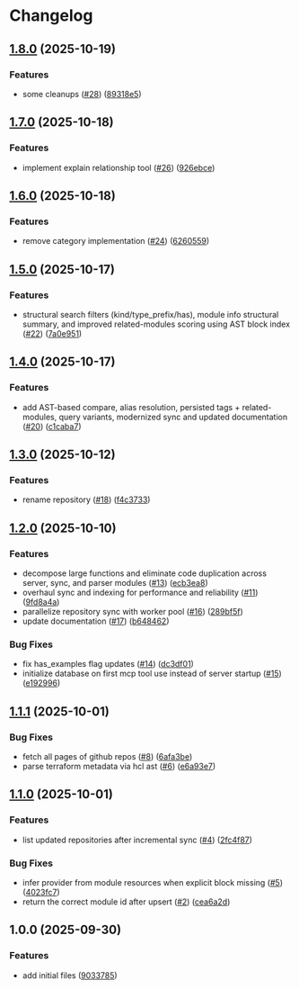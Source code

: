 # Changelog

## [1.8.0](https://github.com/CloudNationHQ/az-cn-go-wammcp/compare/v1.7.0...v1.8.0) (2025-10-19)


### Features

* some cleanups ([#28](https://github.com/CloudNationHQ/az-cn-go-wammcp/issues/28)) ([89318e5](https://github.com/CloudNationHQ/az-cn-go-wammcp/commit/89318e51c034b105fed784804244abd4bf81c14f))

## [1.7.0](https://github.com/CloudNationHQ/az-cn-go-wammcp/compare/v1.6.0...v1.7.0) (2025-10-18)


### Features

* implement explain relationship tool ([#26](https://github.com/CloudNationHQ/az-cn-go-wammcp/issues/26)) ([926ebce](https://github.com/CloudNationHQ/az-cn-go-wammcp/commit/926ebce3d0672237c8e6f7cc4b52e6e4473b4f1b))

## [1.6.0](https://github.com/CloudNationHQ/az-cn-go-wammcp/compare/v1.5.0...v1.6.0) (2025-10-18)


### Features

* remove category implementation ([#24](https://github.com/CloudNationHQ/az-cn-go-wammcp/issues/24)) ([6260559](https://github.com/CloudNationHQ/az-cn-go-wammcp/commit/62605590d4f5ff7a3c6fcf868340c872bdc06a3e))

## [1.5.0](https://github.com/CloudNationHQ/az-cn-go-wammcp/compare/v1.4.0...v1.5.0) (2025-10-17)


### Features

* structural search filters (kind/type_prefix/has), module info structural summary, and improved related-modules scoring using AST block index ([#22](https://github.com/CloudNationHQ/az-cn-go-wammcp/issues/22)) ([7a0e951](https://github.com/CloudNationHQ/az-cn-go-wammcp/commit/7a0e951b49e726252ab37b18c4221c373292f4da))

## [1.4.0](https://github.com/CloudNationHQ/az-cn-go-wammcp/compare/v1.3.0...v1.4.0) (2025-10-17)


### Features

* add AST-based compare, alias resolution, persisted tags + related-modules, query variants, modernized sync and updated documentation ([#20](https://github.com/CloudNationHQ/az-cn-go-wammcp/issues/20)) ([c1caba7](https://github.com/CloudNationHQ/az-cn-go-wammcp/commit/c1caba79a70c2c3ed2287118ec21e57a16124287))

## [1.3.0](https://github.com/CloudNationHQ/az-cn-go-wammcp/compare/v1.2.0...v1.3.0) (2025-10-12)


### Features

* rename repository ([#18](https://github.com/CloudNationHQ/az-cn-go-wammcp/issues/18)) ([f4c3733](https://github.com/CloudNationHQ/az-cn-go-wammcp/commit/f4c373358dffaae4e9cc7ef2c42cfd44f60031fa))

## [1.2.0](https://github.com/CloudNationHQ/ac-cn-wam-mcp/compare/v1.1.1...v1.2.0) (2025-10-10)


### Features

* decompose large functions and eliminate code duplication across server, sync, and parser modules ([#13](https://github.com/CloudNationHQ/ac-cn-wam-mcp/issues/13)) ([ecb3ea8](https://github.com/CloudNationHQ/ac-cn-wam-mcp/commit/ecb3ea8da18191cfe9f7fb2e097ebb0dc63259a2))
* overhaul sync and indexing for performance and reliability ([#11](https://github.com/CloudNationHQ/ac-cn-wam-mcp/issues/11)) ([9fd8a4a](https://github.com/CloudNationHQ/ac-cn-wam-mcp/commit/9fd8a4a08e0d5631d32dbf5b0a3973a887927984))
* parallelize repository sync with worker pool ([#16](https://github.com/CloudNationHQ/ac-cn-wam-mcp/issues/16)) ([289bf5f](https://github.com/CloudNationHQ/ac-cn-wam-mcp/commit/289bf5f7b71d1dd16aa65f3e93b408db3af2caa6))
* update documentation ([#17](https://github.com/CloudNationHQ/ac-cn-wam-mcp/issues/17)) ([b648462](https://github.com/CloudNationHQ/ac-cn-wam-mcp/commit/b64846227e4a9c8a9d0bcca47259b93d597dc88a))


### Bug Fixes

* fix has_examples flag updates ([#14](https://github.com/CloudNationHQ/ac-cn-wam-mcp/issues/14)) ([dc3df01](https://github.com/CloudNationHQ/ac-cn-wam-mcp/commit/dc3df01e084c49363168de98349e7f414daf45ee))
* initialize database on first mcp tool use instead of server startup ([#15](https://github.com/CloudNationHQ/ac-cn-wam-mcp/issues/15)) ([e192996](https://github.com/CloudNationHQ/ac-cn-wam-mcp/commit/e1929962efb97cf36d250ecd54b7c6e203afea68))

## [1.1.1](https://github.com/CloudNationHQ/ac-cn-wam-mcp/compare/v1.1.0...v1.1.1) (2025-10-01)


### Bug Fixes

* fetch all pages of github repos ([#8](https://github.com/CloudNationHQ/ac-cn-wam-mcp/issues/8)) ([6afa3be](https://github.com/CloudNationHQ/ac-cn-wam-mcp/commit/6afa3be4687d3b8f0c049ec14f6fd50e6211eb9c))
* parse terraform metadata via hcl ast ([#6](https://github.com/CloudNationHQ/ac-cn-wam-mcp/issues/6)) ([e6a93e7](https://github.com/CloudNationHQ/ac-cn-wam-mcp/commit/e6a93e72dbe22626cae51a19fba1d82db3736e9a))

## [1.1.0](https://github.com/CloudNationHQ/ac-cn-wam-mcp/compare/v1.0.0...v1.1.0) (2025-10-01)


### Features

* list updated repositories after incremental sync ([#4](https://github.com/CloudNationHQ/ac-cn-wam-mcp/issues/4)) ([2fc4f87](https://github.com/CloudNationHQ/ac-cn-wam-mcp/commit/2fc4f878f025010bbbdb26ecdca36569946625dc))


### Bug Fixes

* infer provider from module resources when explicit block missing ([#5](https://github.com/CloudNationHQ/ac-cn-wam-mcp/issues/5)) ([4023fc7](https://github.com/CloudNationHQ/ac-cn-wam-mcp/commit/4023fc77aa12b680275f80dd4ac63af26f396108))
* return the correct module id after upsert ([#2](https://github.com/CloudNationHQ/ac-cn-wam-mcp/issues/2)) ([cea6a2d](https://github.com/CloudNationHQ/ac-cn-wam-mcp/commit/cea6a2d128f12ec932486625154bf5c4d3c6a134))

## 1.0.0 (2025-09-30)


### Features

* add initial files ([9033785](https://github.com/CloudNationHQ/ac-cn-wam-mcp/commit/90337850410c62e278fd833a93ad00e765aed742))
